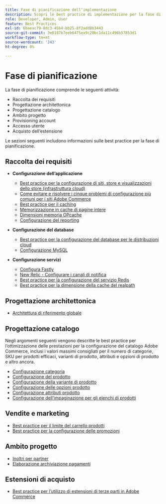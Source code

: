```yaml
---
title: Fase di pianificazione dell’implementazione
description: Scopri le best practice di implementazione per la fase di pianificazione dei progetti Adobe Commerce.
role: Developer, Admin, User
feature: Best Practices
exl-id: 6baeac79-8dc3-45b4-bb25-8f2add8b3443
source-git-commit: 3e0187b7eeb6475ea9c20bc1da11c496b57853d1
workflow-type: tm+mt
source-wordcount: '243'
ht-degree: 0%

---
```


# Fase di pianificazione

La fase di pianificazione comprende le seguenti attività:

- Raccolta dei requisiti
- Progettazione architettonica
- Progettazione catalogo
- Ambito progetto
- Provisioning account
- Accesso utente
- Acquisto dell’estensione

Le sezioni seguenti includono informazioni sulle best practice per la fase di pianificazione.

## Raccolta dei requisiti

- **Configurazione dell’applicazione**
   - [Best practice per la configurazione di siti, store e visualizzazioni dello store (infrastruttura cloud)](sites-stores-store-views.md)
   - [Come evitare e risolvere i cinque problemi di configurazione più comuni per i siti Adobe Commerce](https://business.adobe.com/blog/how-to/usual-suspects-five-configuration-fixes-maximize-your-peak-sales)
   - [Best practice per il caching](https://docs.magento.com/user-guide/system/cache-management.html#best-practices-for-caching)
   - [Memorizzazione in cache di pagine intere](https://developer.adobe.com/commerce/php/development/cache/page/public-content/)
   - [Dimensioni memoria OPcache](opcache-memory-size.md)
   - [Configurazione del reporting](reporting-configuration.md)

- **Configurazione del database**
   - [Best practice per la configurazione del database per le distribuzioni cloud&#x200B;](database-on-cloud.md)
   - [Configurazione MySQL&#x200B;](mysql-configuration.md)

- **Configurazione servizi**
   - [Configura Fastly](https://devdocs.magento.com/cloud/cdn/configure-fastly.html)
   - [New Relic - Configurare i canali di notifica](https://devdocs.magento.com/cloud/project/new-relic.html#configure-notification-channels)
   - [Best practice per la configurazione del servizio Redis&#x200B;](redis-service-configuration.md)
   - [Best practice per la dimensione della cache del realpath](realpath-cache-size.md)

## **Progettazione architettonica**

<!--Asset not yet integrated
- [GRA Architecture examples](https://wiki.corp.adobe.com/x/kD4ykw)
-->
- [Architettura di riferimento globale](../../../implementation-playbook/architecture/global-reference.md)

## **Progettazione catalogo**

Negli argomenti seguenti vengono descritte le best practice per l’ottimizzazione delle prestazioni per la configurazione del catalogo Adobe Commerce, inclusi i valori massimi consigliati per il numero di categorie, SKU per prodotti efficaci, varianti di prodotto, attributi e opzioni di prodotto e altro ancora.

- [Configurazione categoria](catalog-management.md#category-limits)
- [Configurazione del prodotto&#x200B;](catalog-management.md#product-sku-limits)
- [Configurazione della variante di prodotto](catalog-management.md#product-variations)
- [Configurazione delle opzioni prodotto](catalog-management.md#product-options)
- [Configurazione attributi prodotto&#x200B;](catalog-management.md#product-attributes)
- [Configurazione dell’impaginazione per gli elenchi di prodotti](catalog-management.md#product-listing-pagination)

## **Vendite e marketing**

- [Best practice per il limite del carrello prodotti](catalog-management.md#cart-limits)
- [Best practice per la configurazione delle promozioni](catalog-management.md#promotions)

## **Ambito progetto**

- [Inoltri per partner](partner-escalation.md)
- [Elaborazione archiviazione pagamenti](payment-processing-storage.md)

## **Estensioni di acquisto**

- [Best practice per l’utilizzo di estensioni di terze parti in Adobe Commerce](extensions.md)
